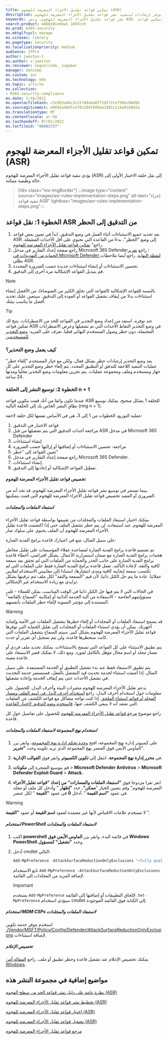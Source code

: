 ```yaml
---
title: تمكين قواعد تقليل الأجزاء المعرضة للهجوم (ASR)
description: يوفر إرشادات لتنفيذ نشر قواعد تقليل الأجزاء المعرضة للهجوم.
keywords: نشر قواعد تقليل الأجزاء المعرضة للهجوم، ونشر ASR، وتمكين قواعد asr، وتكوين ASR، ونظام منع الاختراق المضيف، وقواعد الحماية، وقواعد مكافحة الاستغلال، وقواعد مكافحة الاستغلال، وقواعد الاستغلال، وقواعد منع العدوى، Microsoft Defender لنقطة النهاية، وتكوين قواعد ASR
search.product: eADQiWindows 10XVcnh
ms.prod: m365-security
ms.mktglfcycl: manage
ms.sitesec: library
ms.pagetype: security
ms.localizationpriority: medium
audience: ITPro
author: jweston-1
ms.author: v-jweston
ms.reviewer: oogunrinde, sugamar
manager: dansimp
ms.custom: asr
ms.technology: mde
ms.topic: article
ms.collection:
- M365-security-compliance
ms.date: 1/18/2022
ms.openlocfilehash: c3c693a46c3c22749a4e8ff2d572cef56bc06d9b
ms.sourcegitcommit: e9692a40dfe1f8c2047699ae3301c114a01b0d3a
ms.translationtype: MT
ms.contentlocale: ar-SA
ms.lasthandoff: 07/01/2022
ms.locfileid: "66603737"
---
```

# <a name="enable-attack-surface-reduction-asr-rules"></a>تمكين قواعد تقليل الأجزاء المعرضة للهجوم (ASR)

يؤدي تنفيذ قواعد تقليل الأجزاء المعرضة للهجوم (ASR) إلى نقل حلقة الاختبار الأولى إلى حالة وظيفية ممكنة.

> [!div class="mx-imgBorder"]
> :::image type="content" source="images/asr-rules-implementation-steps.png" alt-text="إجراء تنفيذ قواعد ASR" lightbox="images/asr-rules-implementation-steps.png":::
  

## <a name="step-1-transition-asr-rules-from-audit-to-block"></a>الخطوة 1: نقل قواعد ASR من التدقيق إلى الحظر

1. بعد تحديد جميع الاستثناءات أثناء العمل في وضع التدقيق، ابدأ في تعيين بعض قواعد ASR إلى وضع "الحظر"، بدءا من القاعدة التي تحتوي على أقل الأحداث المشغلة. راجع" [تمكين قواعد تقليل الأجزاء المعرضة للهجوم](enable-attack-surface-reduction.md).
2. راجع صفحة إعداد التقارير في مدخل Microsoft 365 Defender؛ راجع [تقرير الحماية من التهديدات في Microsoft Defender لنقطة النهاية](threat-protection-reports.md). راجع أيضا ملاحظات بطلي ASR.
3. تحسين الاستثناءات أو إنشاء استثناءات جديدة حسب الضرورة المحددة.
4. قم بتبديل القواعد الإشكالية مرة أخرى إلى التدقيق.

  >[!Note]
  >بالنسبة للقواعد الإشكالية (القواعد التي تخلق الكثير من الضوضاء)، من الأفضل إنشاء استثناءات بدلا من إيقاف تشغيل القواعد أو العودة إلى التدقيق. سيتعين عليك تحديد أفضل ما يناسب بيئتك.

  >[!Tip]
  >عند توفره، استفد من إعداد وضع التحذير في القواعد للحد من الاضطرابات. يتيح لك تمكين قواعد ASR في وضع التحذير التقاط الأحداث التي تم تشغيلها وعرض الاضطرابات المحتملة، دون حظر وصول المستخدم النهائي فعليا. تعرف على المزيد: [وضع التحذير للمستخدمين](attack-surface-reduction.md#warn-mode-for-users).

### <a name="how-does-warn-mode-work"></a>كيف يعمل وضع التحذير؟

يعد وضع التحذير إرشادات حظر بشكل فعال، ولكن مع خيار المستخدم "إلغاء حظر" عمليات التنفيذ اللاحقة للتدفق أو التطبيق المحدد. يتم إلغاء حظر وضع التحذير على كل جهاز ومستخدم وملف ومجموعة عمليات. يتم تخزين معلومات وضع التحذير محليا ومدتها 24 ساعة.

### <a name="step-2-expand-deployment-to-ring-n--1"></a>الخطوة 2: توسيع النشر إلى الحلقة n + 1

عندما تكون واثقا من أنك قمت بتكوين قواعد ASR للحلقة 1 بشكل صحيح، يمكنك توسيع نطاق النشر الخاص بك إلى الحلقة التالية (ring n + 1).

عملية التوزيع، الخطوات من 1 إلى 3، هي في الأساس نفسها لكل حلقة لاحقة:

1. قواعد الاختبار في التدقيق
2. مراجعة أحداث التدقيق التي يتم تشغيلها من قبل ASR في مدخل Microsoft 365 Defender
3. إنشاء استثناءات
4. مراجعة: تحسين الاستثناءات أو إضافتها أو إزالتها حسب الضرورة
5. تعيين القواعد إلى "حظر"
6. راجع صفحة إعداد التقارير في مدخل Microsoft 365 Defender.
7. إنشاء استثناءات.
8. تعطيل القواعد الإشكالية أو إعادتها إلى التدقيق.

#### <a name="customize-attack-surface-reduction-rules"></a>تخصيص قواعد تقليل الأجزاء المعرضة للهجوم

بينما تستمر في توسيع نشر قواعد تقليل الأجزاء المعرضة للهجوم، قد تجد أنه من الضروري أو المفيد تخصيص قواعد تقليل الأجزاء المعرضة للهجوم التي قمت بتمكينها.

##### <a name="exclude-files-and-folders"></a>استبعاد الملفات والمجلدات

يمكنك اختيار استبعاد الملفات والمجلدات من تقييمها بواسطة قواعد تقليل الأجزاء المعرضة للهجوم. عند استبعاده، لن يتم حظر تشغيل الملف حتى إذا اكتشفت قاعدة تقليل الأجزاء المعرضة للهجوم أن الملف يحتوي على سلوك ضار.

على سبيل المثال، ضع في اعتبارك قاعدة برامج الفدية الضارة:

تم تصميم قاعدة برامج الفدية الضارة لمساعدة عملاء المؤسسات على تقليل مخاطر هجمات برامج الفدية الضارة مع ضمان استمرارية الأعمال. بشكل افتراضي، أخطاء قاعدة برامج الفدية الضارة على جانب الحذر والحماية من الملفات التي لم تحقق بعد سمعة كافية والثقة. لإعادة التأكيد، تعمل قاعدة برامج الفدية الضارة فقط على الملفات التي لم تكتسب سمعة إيجابية كافية ومدى انتشارها، استنادا إلى مقاييس الاستخدام لملايين عملائنا. عادة ما يتم حل الكتل ذاتيا، لأن قيم "السمعة والثقة" لكل ملف تتم ترقيتها بشكل تزايدي مع زيادة الاستخدام غير الإشكالي.

في الحالات التي لا يتم فيها حل الكتل ذاتيا في الوقت المناسب، يمكن للعملاء - _على مسؤوليتهم الخاصة_ - الاستفادة من آلية الخدمة الذاتية أو إمكانية "السماح بالقائمة" المستندة إلى مؤشر التسوية لإلغاء حظر الملفات بأنفسهم.

> [!WARNING]
> قد يسمح استبعاد الملفات أو المجلدات أو إلغاء حظرها بتشغيل الملفات غير الآمنة وإصابة أجهزتك. يمكن أن يؤدي استثناء الملفات أو المجلدات إلى تقليل الحماية التي توفرها قواعد تقليل الأجزاء المعرضة للهجوم بشكل كبير. سيتم السماح بتشغيل الملفات التي كانت ستحظرها قاعدة، ولن يتم تسجيل أي تقرير أو حدث.

يتم تطبيق الاستثناء على كل القواعد التي تسمح بالاستثناءات. يمكنك تحديد ملف فردي أو مسار مجلد أو اسم مجال مؤهل بالكامل لمورد. ومع ذلك، لا يمكنك قصر الاستبعاد على قاعدة معينة.

يتم تطبيق الاستبعاد فقط عند بدء تشغيل التطبيق أو الخدمة المستبعدة. على سبيل المثال، إذا أضفت استثناء لخدمة تحديث قيد التشغيل بالفعل، فستستمر خدمة التحديث في تشغيل الأحداث حتى يتم إيقاف الخدمة وإعادة تشغيلها.

يدعم تقليل الأجزاء المعرضة للهجوم متغيرات البيئة وأحرف البدل. للحصول على معلومات حول استخدام أحرف البدل، راجع [استخدام أحرف البدل في اسم الملف ومسار المجلد أو قوائم استثناء الملحق](configure-extension-file-exclusions-microsoft-defender-antivirus.md#use-wildcards-in-the-file-name-and-folder-path-or-extension-exclusion-lists).
إذا كنت تواجه مشاكل مع قواعد الكشف عن الملفات التي تعتقد أنه لا ينبغي الكشف عنها، [فاستخدم وضع التدقيق لاختبار القاعدة](evaluate-attack-surface-reduction.md).

راجع موضوع [مرجع قواعد تقليل الأجزاء المعرضة للهجوم](attack-surface-reduction-rules-reference.md) للحصول على تفاصيل حول كل قاعدة.

##### <a name="use-group-policy-to-exclude-files-and-folders"></a>استخدام نهج المجموعة لاستبعاد الملفات والمجلدات

1. على كمبيوتر إدارة نهج المجموعة، افتح [وحدة تحكم إدارة نهج المجموعة](https://technet.microsoft.com/library/cc731212.aspx)، وانقر بزر الماوس الأيمن فوق العنصر نهج المجموعة الذي تريد تكوينه وحدد **"تحرير**".

2. في **محرر إدارة نهج المجموعة**، انتقل إلى **تكوين الكمبيوتر** وانقر فوق **القوالب الإدارية**.

3. قم بتوسيع الشجرة إلى **مكونات** \> **Microsoft Defender Antivirus** \> **Microsoft Defender Exploit Guard** \> **Attack.**

4. انقر نقرا مزدوجا فوق **"استبعاد الملفات والمسارات" من إعداد "قواعد تقليل الأجزاء** المعرضة للهجوم" وقم بتعيين الخيار "**ممكن".** حدد **"إظهار** " وأدخل كل ملف أو مجلد في عمود **"اسم القيمة** ". أدخل **0** في عمود **"القيمة** " لكل عنصر.

> [!WARNING]
> لا تستخدم علامات الاقتباس لأنها غير معتمدة لعمود **اسم القيمة** أو عمود **"القيمة** ".

##### <a name="use-powershell-to-exclude-files-and-folders"></a>استخدام PowerShell لاستبعاد الملفات والمجلدات

1. اكتب **powershell** في قائمة البدء، وانقر بزر **الماوس الأيمن فوق Windows PowerShell** وحدد **"تشغيل" كمسؤول**.

2. أدخل cmdlet التالي:

    ```PowerShell
    Add-MpPreference -AttackSurfaceReductionOnlyExclusions "<fully qualified path or resource>"
    ```

    تابع الاستخدام `Add-MpPreference -AttackSurfaceReductionOnlyExclusions` لإضافة المزيد من المجلدات إلى القائمة.

    > [!IMPORTANT]
    > يستخدم `Add-MpPreference` لإلحاق التطبيقات أو إضافتها إلى القائمة. `Set-MpPreference` سيؤدي استخدام cmdlet إلى الكتابة فوق القائمة الموجودة.

##### <a name="use-mdm-csps-to-exclude-files-and-folders"></a>استخدام MDM CSPs لاستبعاد الملفات والمجلدات

استخدم موفر خدمة تكوين [./Vendor/MSFT/Policy/Config/Defender/AttackSurfaceReductionOnlyExclusions](/windows/client-management/mdm/policy-csp-defender#defender-attacksurfacereductiononlyexclusions) لإضافة استثناءات.

##### <a name="customize-the-notification"></a>تخصيص الإعلام

يمكنك تخصيص الإعلام عند تشغيل قاعدة وحظر تطبيق أو ملف. راجع [المقالة أمن Windows](/windows/security/threat-protection/windows-defender-security-center/windows-defender-security-center#customize-notifications-from-the-windows-defender-security-center).

## <a name="additional-topics-in-this-deployment-collection"></a>مواضيع إضافية في مجموعة النشر هذه

[نظرة عامة على دليل نشر قواعد الحد من سطح الهجوم (ASR)](attack-surface-reduction-rules-deployment.md)

[تخطيط نشر قواعد تقليل الأجزاء المعرضة للهجوم (ASR)](attack-surface-reduction-rules-deployment-plan.md)

[اختبار قواعد تقليل الأجزاء المعرضة للهجوم (ASR)](attack-surface-reduction-rules-deployment-test.md)

[تشغيل قواعد تقليل الأجزاء المعرضة للهجوم (ASR)](attack-surface-reduction-rules-deployment-operationalize.md)

[مرجع قواعد تقليل الأجزاء المعرضة للهجوم](attack-surface-reduction-rules-reference.md)
